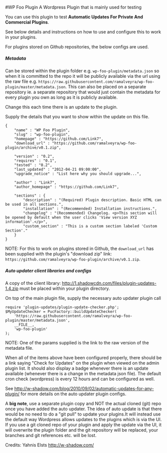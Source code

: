 #WP Foo Plugin
A Wordpress Plugin that is mainly used for testing

You can use this plugin to test **Automatic Updates For Private And Commercial Plugins**. 

See below details and instructions on how to use and configure this to work in your plugins.

For plugins stored on Github repositories, the below configs are used. 

##### Metadata
Can be stored within the plugin folder e.g. ``wp-foo-plugin/metadata.json`` so when it is committed to the repo it will be publicly available via the url using the raw file e.g. ``https://raw.githubusercontent.com/ramalveyra/wp-foo-plugin/master/metadata.json``. This can also be placed on a separate repository ie. a separate repository that would just contain the metadata for every plugin you own as long as it is publicly available.

Change this each time there is an update to the plugin.

Supply the details that you want to show within the update on this file.
```
{
    "name" : "WP Foo Plugin",
    "slug" : "wp-foo-plugin",
    "homepage" : "https://github.com/Link7",
    "download_url" : "https://github.com/ramalveyra/wp-foo-plugin/archive/v0.1.zip",
    
    "version" : "0.2",
    "requires" : "0.1",
    "tested" : "0.2",
    "last_updated" : "2012-04-21 09:00:00",
    "upgrade_notice" : "List here why you should upgrade...",
    
    "author" : "Link7",
    "author_homepage" : "https://github.com/Link7",
    
    "sections" : {
        "description" : "(Required) Plugin description. Basic HTML can be used in all sections.",
        "installation" : "(Recommended) Installation instructions.",
        "changelog" : "(Recommended) Changelog. <p>This section will be opened by default when the user clicks 'View version XYZ information'.</p>",
        "custom_section" : "This is a custom section labeled 'Custom Section'." 
    }
}
```
NOTE: For this to work on plugins stored in Github, the ``download_url`` has been supplied with the plugin's "download zip" link: ``https://github.com/ramalveyra/wp-foo-plugin/archive/v0.1.zip``.


##### Auto updater client libraries and configs
A copy of the client library: http://1.shadowcdn.com/files/plugin-updates-1.4.zip must be placed within your plugin directory.

On top of the main plugin file, supply the necessary auto updater plugin call
```
require 'plugin-updates/plugin-update-checker.php';
$MyUpdateChecker = PucFactory::buildUpdateChecker(
    'https://raw.githubusercontent.com/ramalveyra/wp-foo-plugin/master/metadata.json',
    __FILE__,
    'wp-foo-plugin'
);

```
NOTE: One of the params supplied is the link to the raw version of the metadata file.

When all of the items above have been configured properly, there should be a link saying "Check for Updates" on the plugin when viewed on the admin plugin list. It should also display a badge whenever there is an update available (whenever there is a change in the metadata json file). The default cron check (wordpress) is every 12 hours and can be configured as well.

See http://w-shadow.com/blog/2010/09/02/automatic-updates-for-any-plugin/ for more details on the auto updater plugin configs.

A **big note**, use a separate plugin copy and NOT the actual cloned (git) repo once you have added the auto updater. The idea of auto update is that there would be no need to do a "git pull" to update your plugins.It will instead use the default way Wordpress allows updates to the plugins which is via the UI. If you use a git cloned repo of your plugin and apply the update via the UI, it will overwrite the plugin folder and the git repository will be replaced, your branches and git references etc. will be lost.


Credits:
Yahnis Elsts http://w-shadow.com/